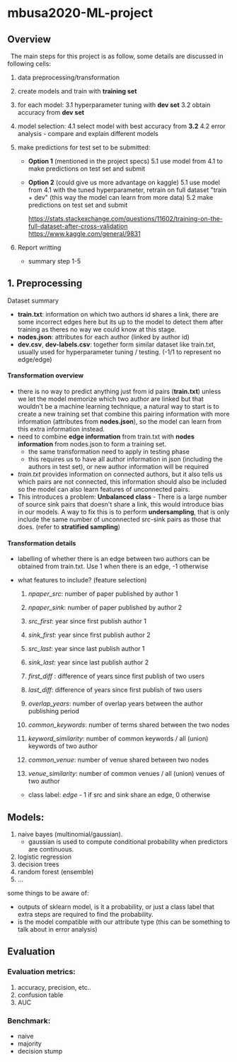 # mbusa2020-ML-project

## Overview

<b>&nbsp;</b>
The main steps for this project is as follow, some details are discussed in following cells:

1. data preprocessing/transformation

2. create models and train with **training set**

3. for each model: 
   3.1 hyperparameter tuning with **dev set**
   3.2 obtain accuracy from **dev set**

4. model selection:
   4.1 select model with best accuracy from **3.2**
   4.2 error analysis - compare and explain different models

5. make predictions for test set to be submitted:

   * **Option 1** (mentioned in the project specs)
     5.1 use model from 4.1 to make predictions on test set and submit

   * **Option 2** (could give us more advantage on kaggle)
     5.1 use model from 4.1 with the tuned hyperparameter, retrain on full dataset "train + dev"
         (this way the model can learn from more data)
     5.2 make predictions on test set and submit

     https://stats.stackexchange.com/questions/11602/training-on-the-full-dataset-after-cross-validation
     https://www.kaggle.com/general/9831

6. Report writting

   - summary step 1-5

## 1. Preprocessing

Dataset summary

* **train.txt**: information on which two authors id shares a link, there are some incorrect edges here but its up to the model to detect them after training as theres no way we could know at this stage.
* **nodes.json**: attributes for each author (linked by author id)
* **dev.csv**, **dev-labels.csv**: together form similar dataset like train.txt, usually used for hyperparameter tuning / testing. (-1/1 to represent no edge/edge)

#### Transformation overview

* there is no way to predict anything just from id pairs (**train.txt**) unless we let the model memorize which two author are linked but that wouldn't be a machine learning technique, a natural way to start is to create a new training set that combine this pairing information with more information (attributes from **nodes.json**), so the model can learn from this extra information instead.
* need to combine **edge information** from train.txt with **nodes information** from nodes.json to form a training set. 
  * the same transformation need to apply in testing phase
  * this requires us to have all author information in json (including the authors in test set), or new author information will be required
* *train.txt* provides information on connected authors, but it also tells us which pairs are not connected, this information should also be included so the model can also learn features of unconnected pairs.
* This introduces a problem: **Unbalanced class** - There is a large number of source sink pairs that doesn't share a link, this would introduce bias in our models. A way to fix this is to perform **undersampling**, that is only include the same number of unconnected src-sink pairs as those that does. (refer to **stratified sampling**)


#### Transformation details

* labelling of whether there is an edge between two authors can be obtained from train.txt. Use 1 when there is an edge, -1 otherwise

* what features to include? (feature selection)

  1. *npaper_src*: number of paper published by author 1

  2. *npaper_sink*: number of paper published by author 2

  3. *src_first*: year since first publish author 1

  4. *sink_first*: year since first publish author 2

  5. *src_last*: year since last publish author 1 

  6. *sink_last*: year since last publish author 2 

  7. *first_diff* : difference of years since first publish of two users

  8. *last_diff*: difference of years since first publish of two users

  9. *overlap_years*: number of overlap years between the author publishing period

  10. *common_keywords*: number of terms shared between the two nodes 

  11. *keyword_similarity*: number of common keywords / all (union) keywords of two author

  12. *common_venue*: number of venue shared between two nodes    

  13. *venue_similarity*: number of common venues / all (union) venues of two author  

  * class label: *edge* - 1 if src and sink share an edge, 0 otherwise



## Models:

1. naive bayes (multinomial/gaussian). 
   - gaussian is used to compute conditional probability when predictors are continuous.
2. logistic regression
3. decision trees
4. random forest (ensemble)
5. ...


some things to be aware of:

- outputs of sklearn model, is it a probability, or just a class label that extra steps are required to find the probability.
- is the model compatible with our attribute type (this can be something to talk about in error analysis)

## Evaluation

### Evaluation metrics:

1. accuracy, precision, etc..
2. confusion table
3. AUC

### Benchmark:

- naive
- majority
- decision stump
